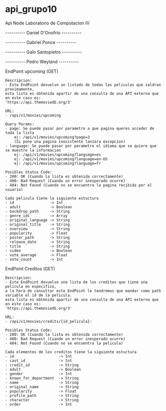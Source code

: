 # api_grupo10
 Api Node Laboratorio de Computacion IV


---------- Daniel D'Onofrio ----------

---------- Gabriel Ponce ----------

---------- Galo Santopietro ----------

---------- Pedro Weyland ----------

EndPoint upcoming (GET)

    Descripcion:
    - Este EndPoint devuelve un listado de todas las peliculas que saldran proximamente,
    esta lista es obtenida apartir de una consulta de una API externa que en este caso es:
    'https://api.themoviedb.org/3'
    
    URL:
    - /api/v1/movies/upcoming

    Query Params:
    - page: Se puede pasar por parametro a que pagina queres acceder de toda la lista
        ej: /api/v1/movies/upcoming?page=3
        (Si pone una pagina inexistente lanzara excepcion)
    - language: Se puede pasar por parametro el idioma que se quiere que se muestre la informacion 
        ej: /api/v1/movies/upcoming?language=es
        ej: /api/v1/movies/upcoming?language=en-US
        ej: /api/v1/movies/upcoming?language=fr

    Posibles Status Code:
    - 200: OK (Cuando la lista es obtenida correctamente)
    - 400: Bad Request (Cuando un error inesperado ocurre)
    - 404: Not Found (Cuando no se encuentra la pagina recibida por el usuario)

    Cada pelicula tiene la siguiente estuctura
    - id                -> Int
    - adult             -> Boolean
    - backdrop_path     -> String
    - genre_ids         -> Array
    - original_language -> String
    - original_title    -> String
    - overview          -> String
    - popularity        -> Float
    - poster_path       -> String
    - release_date      -> String
    - title             -> String
    - video             -> Boolean
    - vote_average      -> Float
    - vote_count        -> Int

EndPoint Creditos (GET)

    Descripcion:
    - Este EndPoint devuelve una lista de los creditos que tiene una pelicula en especifico,
    a la hora de consultar este EndPoint le tendremos que mandar como path variable el id de la pelicula.
    esta lista es obtenida apartir de una consulta de una API externa que en este caso es:
    'https://api.themoviedb.org/3'

    URL:
    - /api/v1/movies/credits/{id_pelicula}:

    Posibles Status Code:
    - 200: OK (Cuando la lista es obtenida correctamente)
    - 400: Bad Request (Cuando un error inesperado ocurre)
    - 404: Not Found (Cuando no se encuentra la pelicula)

    Cada elementos de los creditos tiene la siguiente estuctura
    - id                    -> Int
    - cast_id               -> Int
    - credit_id             -> String
    - adult                 -> Boolean
    - gender                -> Int
    - known_for_department  -> String
    - name                  -> String
    - original_name         -> String
    - popularity            -> Float
    - profile_path          -> String
    - character             -> String
    - order                 -> Int
